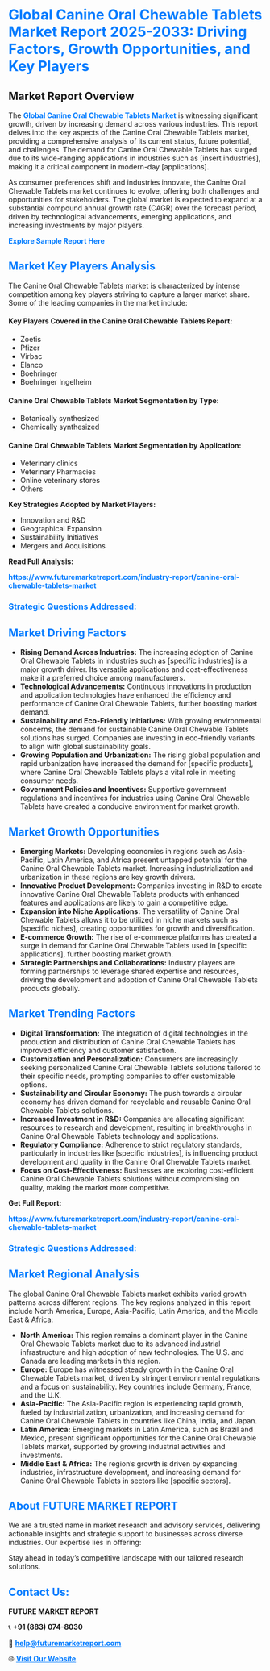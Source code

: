 <h1 style="color: #007BFF;">Global Canine Oral Chewable Tablets Market Report 2025-2033: Driving Factors, Growth Opportunities, and Key Players</h1>

<section id="overview">
<h2>Market Report Overview</h2>
<p>The <a href="https://www.futuremarketreport.com/industry-report/canine-oral-chewable-tablets-market" style="color: #007BFF; text-decoration: none;"><strong>Global Canine Oral Chewable Tablets Market</strong></a> is witnessing significant growth, driven by increasing demand across various industries. This report delves into the key aspects of the Canine Oral Chewable Tablets market, providing a comprehensive analysis of its current status, future potential, and challenges. The demand for Canine Oral Chewable Tablets has surged due to its wide-ranging applications in industries such as [insert industries], making it a critical component in modern-day [applications].</p>
<p>As consumer preferences shift and industries innovate, the Canine Oral Chewable Tablets market continues to evolve, offering both challenges and opportunities for stakeholders. The global market is expected to expand at a substantial compound annual growth rate (CAGR) over the forecast period, driven by technological advancements, emerging applications, and increasing investments by major players.</p>
</section>

<section id="overview">
<p><a href="https://www.futuremarketreport.com/request-sample/reportId=43787" style="color: #007BFF; text-decoration: none;"><strong>Explore Sample Report Here</strong></a></p>
</section>

<section id="key-players">
<h2 style="color: #007BFF;">Market Key Players Analysis</h2>
<p>The Canine Oral Chewable Tablets market is characterized by intense competition among key players striving to capture a larger market share. Some of the leading companies in the market include:</p>
<h4>Key Players Covered in the Canine Oral Chewable Tablets Report:</h4>
<ul><li>Zoetis</li><li>Pfizer</li><li>Virbac</li><li>Elanco</li><li>Boehringer</li><li>Boehringer Ingelheim</li></ul>
<h4>Canine Oral Chewable Tablets Market Segmentation by Type:</h4>
<ul><li>Botanically synthesized</li><li>Chemically synthesized</li></ul>

<h4>Canine Oral Chewable Tablets Market Segmentation by Application:</h4>
<ul><li>Veterinary clinics</li><li>Veterinary Pharmacies</li><li>Online veterinary stores</li><li>Others</li></ul>
<p><strong>Key Strategies Adopted by Market Players:</strong></p>
<ul>
<li>Innovation and R&D</li>
<li>Geographical Expansion</li>
<li>Sustainability Initiatives</li>
<li>Mergers and Acquisitions</li>
</ul>
</section>

<section>
<p><strong>Read Full Analysis: </strong></p><a href="https://www.futuremarketreport.com/industry-report/canine-oral-chewable-tablets-market" style="color: #007BFF; text-decoration: none;"><strong>https://www.futuremarketreport.com/industry-report/canine-oral-chewable-tablets-market</strong></a>
<h3 style="color: #007BFF;">Strategic Questions Addressed:</h3>
</section>

<section id="driving-factors">
<h2 style="color: #007BFF;">Market Driving Factors</h2>
<ul>
<li><strong>Rising Demand Across Industries:</strong> The increasing adoption of Canine Oral Chewable Tablets in industries such as [specific industries] is a major growth driver. Its versatile applications and cost-effectiveness make it a preferred choice among manufacturers.</li>
<li><strong>Technological Advancements:</strong> Continuous innovations in production and application technologies have enhanced the efficiency and performance of Canine Oral Chewable Tablets, further boosting market demand.</li>
<li><strong>Sustainability and Eco-Friendly Initiatives:</strong> With growing environmental concerns, the demand for sustainable Canine Oral Chewable Tablets solutions has surged. Companies are investing in eco-friendly variants to align with global sustainability goals.</li>
<li><strong>Growing Population and Urbanization:</strong> The rising global population and rapid urbanization have increased the demand for [specific products], where Canine Oral Chewable Tablets plays a vital role in meeting consumer needs.</li>
<li><strong>Government Policies and Incentives:</strong> Supportive government regulations and incentives for industries using Canine Oral Chewable Tablets have created a conducive environment for market growth.</li>
</ul>
</section>

<section id="growth-opportunities">
<h2 style="color: #007BFF;">Market Growth Opportunities</h2>
<ul>
<li><strong>Emerging Markets:</strong> Developing economies in regions such as Asia-Pacific, Latin America, and Africa present untapped potential for the Canine Oral Chewable Tablets market. Increasing industrialization and urbanization in these regions are key growth drivers.</li>
<li><strong>Innovative Product Development:</strong> Companies investing in R&D to create innovative Canine Oral Chewable Tablets products with enhanced features and applications are likely to gain a competitive edge.</li>
<li><strong>Expansion into Niche Applications:</strong> The versatility of Canine Oral Chewable Tablets allows it to be utilized in niche markets such as [specific niches], creating opportunities for growth and diversification.</li>
<li><strong>E-commerce Growth:</strong> The rise of e-commerce platforms has created a surge in demand for Canine Oral Chewable Tablets used in [specific applications], further boosting market growth.</li>
<li><strong>Strategic Partnerships and Collaborations:</strong> Industry players are forming partnerships to leverage shared expertise and resources, driving the development and adoption of Canine Oral Chewable Tablets products globally.</li>
</ul>
</section>

<section id="trending-factors">
<h2 style="color: #007BFF;">Market Trending Factors</h2>
<ul>
<li><strong>Digital Transformation:</strong> The integration of digital technologies in the production and distribution of Canine Oral Chewable Tablets has improved efficiency and customer satisfaction.</li>
<li><strong>Customization and Personalization:</strong> Consumers are increasingly seeking personalized Canine Oral Chewable Tablets solutions tailored to their specific needs, prompting companies to offer customizable options.</li>
<li><strong>Sustainability and Circular Economy:</strong> The push towards a circular economy has driven demand for recyclable and reusable Canine Oral Chewable Tablets solutions.</li>
<li><strong>Increased Investment in R&D:</strong> Companies are allocating significant resources to research and development, resulting in breakthroughs in Canine Oral Chewable Tablets technology and applications.</li>
<li><strong>Regulatory Compliance:</strong> Adherence to strict regulatory standards, particularly in industries like [specific industries], is influencing product development and quality in the Canine Oral Chewable Tablets market.</li>
<li><strong>Focus on Cost-Effectiveness:</strong> Businesses are exploring cost-efficient Canine Oral Chewable Tablets solutions without compromising on quality, making the market more competitive.</li>
</ul>
</section>

<section>
<p><strong>Get Full Report: </strong></p><a href="https://www.futuremarketreport.com/industry-report/canine-oral-chewable-tablets-market" style="color: #007BFF; text-decoration: none;"><strong>https://www.futuremarketreport.com/industry-report/canine-oral-chewable-tablets-market</strong></a>
<h3 style="color: #007BFF;">Strategic Questions Addressed:</h3>
</section>


<section id="regional-analysis">
<h2 style="color: #007BFF;">Market Regional Analysis</h2>
<p>The global Canine Oral Chewable Tablets market exhibits varied growth patterns across different regions. The key regions analyzed in this report include North America, Europe, Asia-Pacific, Latin America, and the Middle East & Africa:</p>
<ul>
<li><strong>North America:</strong> This region remains a dominant player in the Canine Oral Chewable Tablets market due to its advanced industrial infrastructure and high adoption of new technologies. The U.S. and Canada are leading markets in this region.</li>
<li><strong>Europe:</strong> Europe has witnessed steady growth in the Canine Oral Chewable Tablets market, driven by stringent environmental regulations and a focus on sustainability. Key countries include Germany, France, and the U.K.</li>
<li><strong>Asia-Pacific:</strong> The Asia-Pacific region is experiencing rapid growth, fueled by industrialization, urbanization, and increasing demand for Canine Oral Chewable Tablets in countries like China, India, and Japan.</li>
<li><strong>Latin America:</strong> Emerging markets in Latin America, such as Brazil and Mexico, present significant opportunities for the Canine Oral Chewable Tablets market, supported by growing industrial activities and investments.</li>
<li><strong>Middle East & Africa:</strong> The region’s growth is driven by expanding industries, infrastructure development, and increasing demand for Canine Oral Chewable Tablets in sectors like [specific sectors].</li>
</ul>
</section>

<footer>
<h2 style="color: #007BFF;">About FUTURE MARKET REPORT</h2>
<p>We are a trusted name in market research and advisory services, delivering actionable insights and strategic support to businesses across diverse industries. Our expertise lies in offering:</p>

<p>Stay ahead in today’s competitive landscape with our tailored research solutions.</p>

<h2 style="color: #007BFF;">Contact Us:</h2>
<p><strong>FUTURE MARKET REPORT</strong></p>
<p>📞 <strong>+91 (883) 074-8030</strong></p>
<p>📧 <strong><a href="mailto:help@futuremarketreport.com" style="color: #007BFF;">help@futuremarketreport.com</a></strong></p>
<p>🌐 <strong><a href="https://www.futuremarketreport.com/" style="color: #007BFF;">Visit Our Website</a></strong></p>
</footer>